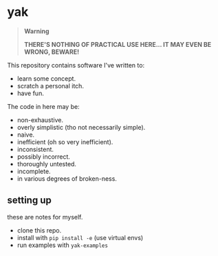 # yak

> **Warning**
>
> **THERE'S NOTHING OF PRACTICAL USE HERE... IT MAY EVEN BE WRONG, BEWARE!**

This repository contains software I've written to:

- learn some concept.
- scratch a personal itch.
- have fun.

The code in here may be:

- non-exhaustive.
- overly simplistic (tho not necessarily simple).
- naive.
- inefficient (oh so very inefficient).
- inconsistent.
- possibly incorrect.
- thoroughly untested.
- incomplete.
- in various degrees of broken-ness.

## setting up

these are notes for myself.

- clone this repo.
- install with `pip install -e` (use virtual envs)
- run examples with `yak-examples`